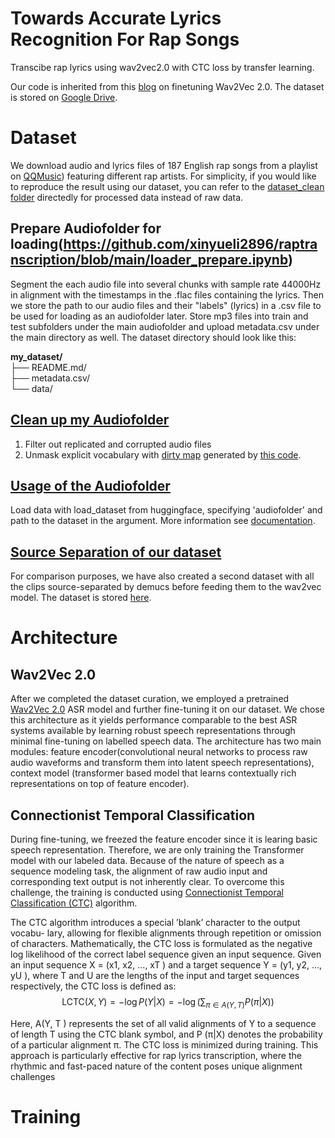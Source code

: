 # Towards Accurate Lyrics Recognition For Rap Songs
Transcibe rap lyrics using wav2vec2.0 with CTC loss by transfer learning.

Our code is inherited from this [blog](https://huggingface.co/blog/fine-tune-wav2vec2-english) on finetuning Wav2Vec 2.0. The dataset is stored on [Google Drive](https://drive.google.com/drive/folders/1xfjYZQpOdcx-zJK19zY5sznBDyHHSMZE).

# Dataset
We download audio and lyrics files of 187 English rap songs from a playlist on [QQMusic](https://c6.y.qq.com/base/fcgi-bin/u?__=AdOgRqZ)) featuring different rap artists. For simplicity, if you would like to reproduce the result using our dataset, you can refer to the [dataset_clean folder](https://drive.google.com/drive/folders/1Cf6u-PFFzx5sveSPOBrhMYASKRE8fIRu?usp=share_link) directedly for processed data instead of raw data.

## Prepare Audiofolder for loading(https://github.com/xinyueli2896/raptranscription/blob/main/loader_prepare.ipynb)
Segment the each audio file into several chunks with sample rate 44000Hz in alignment with the timestamps in the .flac files containing the lyrics. Then we store the path to our audio files and their "labels" (lyrics) in a .csv file to be used for loading as an audiofolder later.
Store mp3 files into train and test subfolders under the main audiofolder and upload metadata.csv under the main directory as well.
The dataset directory should look like this:

**my_dataset/**<br>
├── README.md/<br>
├── metadata.csv/<br>
└── data/

## [Clean up my Audiofolder](https://github.com/xinyueli2896/raptranscription/blob/main/loader_clean.ipynb)
1. Filter out replicated and corrupted audio files
2. Unmask explicit vocabulary with [dirty map](https://github.com/xinyueli2896/RapRec/blob/main/unmask.json) generated by [this code](https://github.com/xinyueli2896/RapRec/blob/main/dirty_map.py).

## [Usage of the Audiofolder](https://github.com/xinyueli2896/raptranscription/blob/main/dataloader.ipynb)
Load data with load_dataset from huggingface, specifying 'audiofolder' and path to the dataset in the argument. More information see [documentation](https://huggingface.co/docs/datasets/audio_dataset#audiofolder).

## [Source Separation of our dataset](https://github.com/xinyueli2896/RapRec/blob/main/Hybrid_Demucs_Music_Source_Separation.ipynb)
For comparison purposes, we have also created a second dataset with all the clips source-separated by demucs before feeding them to the wav2vec model. The dataset is stored [here](https://drive.google.com/drive/folders/1tTI-i4O_8wctOIBUfM8za8Ec-R5eZ2Vz?usp=share_link).

# Architecture
## Wav2Vec 2.0 
After we completed the dataset curation, we employed a pretrained [Wav2Vec 2.0](https://arxiv.org/abs/2006.11477) ASR model and further fine-tuning it on our dataset. We chose this architecture as it yields performance comparable to the best ASR systems available by learning robust speech representations through minimal fine-tuning on labelled speech data. The architecture has two main modules: feature encoder(convolutional neural networks to process raw audio waveforms and transform them into latent speech representations), context model (transformer based model that learns contextually rich representations on top of feature encoder).

## Connectionist Temporal Classification
During fine-tuning, we freezed the feature encoder since it is learing basic speech representation. Therefore, we are only training the Transformer model with our labeled data. Because of the nature of speech as a sequence modeling task, the alignment of raw audio input and corresponding text output is not inherently clear. To overcome this challenge, the training is conducted using [Connectionist Temporal Classification (CTC)](https://distill.pub/2017/ctc/) algorithm.

The CTC algorithm introduces a special ’blank’ character to the output vocabu-
lary, allowing for flexible alignments through repetition or omission of characters. Mathematically,
the CTC loss is formulated as the negative log likelihood of the correct label sequence given an input sequence. Given an input sequence X = (x1, x2, ..., xT ) and a target sequence Y = (y1, y2, ..., yU ), where T and U are the lengths of the input and target sequences respectively, the CTC loss is defined as:
$$\text{LCTC}(X, Y) = -\log P(Y|X) = -\log \left( \sum_{\pi \in A(Y, T)} P(\pi|X) \right)$$

Here, A(Y, T ) represents the set of all valid alignments of Y to a sequence of length T using the
CTC blank symbol, and P (π|X) denotes the probability of a particular alignment π. The CTC loss is
minimized during training. This approach is particularly effective for rap lyrics transcription, where the rhythmic and fast-paced nature of the content poses unique alignment challenges
# Training 


